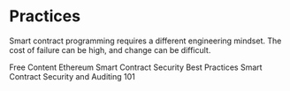 # Practices

Smart contract programming requires a different engineering mindset. The cost of failure can be high, and change can be difficult.

<ResourceGroupTitle>Free Content</ResourceGroupTitle>
<BadgeLink colorScheme='yellow' badgeText='Read' href='https://consensys.github.io/smart-contract-best-practices/'>Ethereum Smart Contract Security Best Practices</BadgeLink>
<BadgeLink badgeText='Watch' href='https://youtu.be/0aJfCug1zTM'>Smart Contract Security and Auditing 101</BadgeLink>